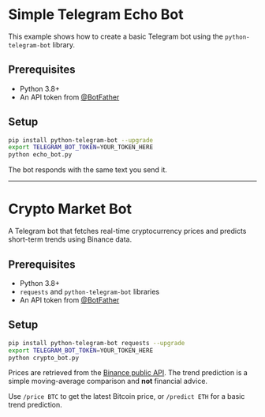 # Simple Telegram Echo Bot

This example shows how to create a basic Telegram bot using the `python-telegram-bot` library.

## Prerequisites
- Python 3.8+
- An API token from [@BotFather](https://core.telegram.org/bots#botfather)

## Setup
```bash
pip install python-telegram-bot --upgrade
export TELEGRAM_BOT_TOKEN=YOUR_TOKEN_HERE
python echo_bot.py
```

The bot responds with the same text you send it.

---

# Crypto Market Bot

A Telegram bot that fetches real-time cryptocurrency prices and predicts short-term trends using Binance data.

## Prerequisites
- Python 3.8+
- `requests` and `python-telegram-bot` libraries
- An API token from [@BotFather](https://core.telegram.org/bots#botfather)

## Setup
```bash
pip install python-telegram-bot requests --upgrade
export TELEGRAM_BOT_TOKEN=YOUR_TOKEN_HERE
python crypto_bot.py
```

Prices are retrieved from the [Binance public API](https://github.com/binance/binance-spot-api-docs). The trend prediction is a simple moving-average comparison and **not** financial advice.

Use `/price BTC` to get the latest Bitcoin price, or `/predict ETH` for a basic trend prediction.
